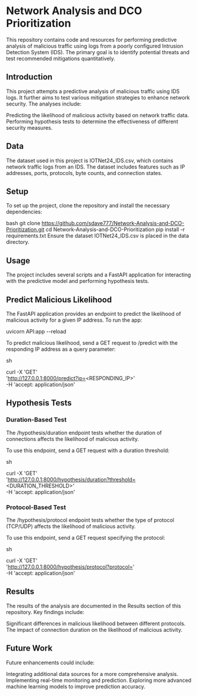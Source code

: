 # Network Analysis and DCO Prioritization

This repository contains code and resources for performing predictive analysis of malicious traffic using logs from a poorly configured Intrusion Detection System (IDS). The primary goal is to identify potential threats and test recommended mitigations quantitatively.

## Introduction

This project attempts a predictive analysis of malicious traffic using IDS logs. It further aims to test various mitigation strategies to enhance network security. The analyses include:

Predicting the likelihood of malicious activity based on network traffic data.
Performing hypothesis tests to determine the effectiveness of different security measures.

## Data
The dataset used in this project is IOTNet24_IDS.csv, which contains network traffic logs from an IDS. The dataset includes features such as IP addresses, ports, protocols, byte counts, and connection states.

## Setup

To set up the project, clone the repository and install the necessary dependencies:

bash
git clone https://github.com/sdave777/Network-Analysis-and-DCO-Prioritization.git
cd Network-Analysis-and-DCO-Prioritization
pip install -r requirements.txt
Ensure the dataset IOTNet24_IDS.csv is placed in the data directory.

## Usage

The project includes several scripts and a FastAPI application for interacting with the predictive model and performing hypothesis tests.

## Predict Malicious Likelihood

The FastAPI application provides an endpoint to predict the likelihood of malicious activity for a given IP address. To run the app:

uvicorn API:app --reload

To predict malicious likelihood, send a GET request to /predict with the responding IP address as a query parameter:

sh

curl -X 'GET' \
  'http://127.0.0.1:8000/predict?ip=<RESPONDING_IP>' \
  -H 'accept: application/json'
  
## Hypothesis Tests

### Duration-Based Test

The /hypothesis/duration endpoint tests whether the duration of connections affects the likelihood of malicious activity.

To use this endpoint, send a GET request with a duration threshold:

sh

curl -X 'GET' \
  'http://127.0.0.1:8000/hypothesis/duration?threshold=<DURATION_THRESHOLD>' \
  -H 'accept: application/json'
  
### Protocol-Based Test

The /hypothesis/protocol endpoint tests whether the type of protocol (TCP/UDP) affects the likelihood of malicious activity.

To use this endpoint, send a GET request specifying the protocol:

sh

curl -X 'GET' \
  'http://127.0.0.1:8000/hypothesis/protocol?protocol=<PROTOCOL>' \
  -H 'accept: application/json'
  
## Results

The results of the analysis are documented in the Results section of this repository. Key findings include:

Significant differences in malicious likelihood between different protocols.
The impact of connection duration on the likelihood of malicious activity.

## Future Work
Future enhancements could include:

Integrating additional data sources for a more comprehensive analysis.
Implementing real-time monitoring and prediction.
Exploring more advanced machine learning models to improve prediction accuracy.
